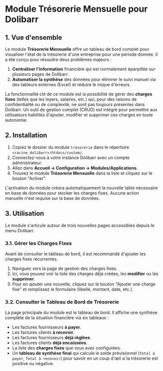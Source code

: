 # Module Trésorerie Mensuelle pour Dolibarr

## 1. Vue d'ensemble

Le module **Trésorerie Mensuelle** offre un tableau de bord complet pour visualiser l'état de la trésorerie d'une entreprise pour une période donnée. Il a été conçu pour résoudre deux problèmes majeurs :

1.  **Centraliser l'information** financière qui est normalement éparpillée sur plusieurs pages de Dolibarr.
2.  **Automatiser la synthèse** des données pour éliminer le suivi manuel via des tableurs externes (Excel) et réduire le risque d'erreurs.

La fonctionnalité clé de ce module est la possibilité de gérer des **charges fixes** (telles que les loyers, salaires, etc.) qui, pour des raisons de confidentialité ou de complexité, ne sont pas toujours présentes dans Dolibarr. Un outil de gestion complet (CRUD) est intégré pour permettre aux utilisateurs habilités d'ajouter, modifier et supprimer ces charges en toute autonomie.

## 2. Installation

1.  Copiez le dossier du module `tresorerie` dans le répertoire `<racine_dolibarr>/htdocs/custom/`.
2.  Connectez-vous à votre instance Dolibarr avec un compte administrateur.
3.  Allez dans **Accueil -> Configuration -> Modules/Applications**.
4.  Trouvez le module **Trésorerie Mensuelle** dans la liste et cliquez sur le bouton "Activer".

L'activation du module créera automatiquement la nouvelle table nécessaire en base de données pour stocker les charges fixes. Aucune action manuelle n'est requise sur la base de données.

## 3. Utilisation

Le module s'articule autour de trois nouvelles pages accessibles depuis le menu Dolibarr.

### 3.1. Gérer les Charges Fixes

Avant de consulter le tableau de bord, il est recommandé d'ajouter les charges fixes récurrentes.

1.  Naviguez vers la page de gestion des charges fixes.
2.  Ici, vous pouvez voir la liste des charges déjà créées, les **modifier** ou les **supprimer**.
3.  Pour en ajouter une nouvelle, cliquez sur le bouton "Ajouter une charge fixe" et remplissez le formulaire (libellé, montant, date, etc.).

### 3.2. Consulter le Tableau de Bord de Trésorerie

La page principale du module est le tableau de bord. Il affiche une synthèse complète de la situation financière via six tableaux :

- Les factures fournisseurs **à payer**.
- Les factures clients **à recevoir**.
- Les factures fournisseurs **déjà réglées**.
- Les factures clients **déjà encaissées**.
- La liste des **charges fixes** que vous avez configurées.
- Un **tableau de synthèse final** qui calcule le solde prévisionnel (`Total à payer`, `Total à recevoir`) pour savoir en un coup d'œil si la trésorerie est positive ou négative.
